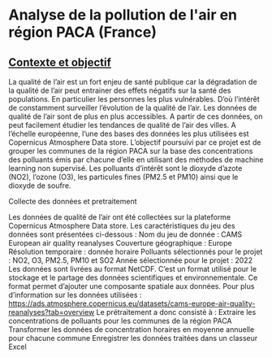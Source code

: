 # Analyse de la pollution de l'air en région PACA (France)
## <ins>Contexte et objectif</ins>
La qualité de l’air est un fort enjeu de santé publique car la dégradation de la qualité de l’air peut entrainer des effets négatifs sur la santé des populations. En particulier les personnes les plus vulnérables. D’où l’intérêt de constamment surveiller l’évolution de la qualité de l’air.
Les données de qualité de l’air sont de plus en plus accessibles. A partir de ces données, on peut facilement étudier les tendances de qualité de l’air des villes. A l’échelle européenne, l’une des bases des données les plus utilisées est Copernicus Atmosphere Data store.
L’objectif poursuivi par ce projet est de grouper les communes de la région PACA sur la base des concentrations des polluants émis par chacune d’elle en utilisant des méthodes de machine learning non supervisé.
Les polluants d’intérêt sont le dioxyde d’azote (NO2), l’ozone (O3), les particules fines (PM2.5 et PM10) ainsi que le dioxyde de soufre. 

Collecte des données  et pretraitement

Les données de qualité de l’air ont été collectées sur la plateforme Copernicus Atmosphere Data store. Les caractéristiques du jeu des données sont présentées ci-dessous :
Nom du jeu de donnée : CAMS European air quality reanalyses
Couverture géographique : Europe
Résolution temporaire : donnée horaire
Polluants sélectionnés pour le projet : NO2, O3, PM2.5, PM10 et SO2
Année sélectionnée pour le projet : 2022
Les données sont livrées au format NetCDF. C’est un format utilisé pour le stockage et le partage des données scientifiques et environnementale. Ce format permet d’ajouter une composante spatiale aux données. 
Pour plus d’information sur les données utilisées : https://ads.atmosphere.copernicus.eu/datasets/cams-europe-air-quality-reanalyses?tab=overview
Le prétraitement a donc consisté à :
Extraire les concentrations de polluants pour les communes de la région PACA
Transformer les données de concentration horaires en moyenne annuelle pour chacune commune
Enregistrer les données traitées dans un classeur Excel
